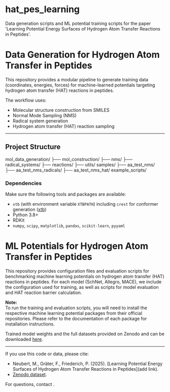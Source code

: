 # hat_pes_learning
Data generation scripts and ML potential training scripts for the paper 'Learning Potential Energy Surfaces of Hydrogen Atom Transfer Reactions in Peptides'.

# Data Generation for Hydrogen Atom Transfer in Peptides

This repository provides a modular pipeline to generate training data (coordinates, energies, forces) for machine-learned potentials targeting hydrogen atom transfer (HAT) reactions in peptides.

The workflow uses:
- Molecular structure construction from SMILES
- Normal Mode Sampling (NMS)
- Radical system generation
- Hydrogen atom transfer (HAT) reaction sampling

---

## Project Structure

mol_data_generation/
├── mol_construction/
├── nms/
├── radical_systems/
├── reactions/
├── utils/
samples/
├── aa_test_nms/
├── aa_test_nms_radicals/
├── aa_test_nms_hat/
example_scripts/

### Dependencies

Make sure the following tools and packages are available:
- `xtb` (with environment variable `XTBPATH`) including `crest` for conformer generation ([xtb](https://xtb-docs.readthedocs.io/en/latest/index.html))
- Python 3.8+
- RDKit
- `numpy`, `scipy`, `matplotlib`, `pandas`, `scikit-learn`, `pyyaml`

# ML Potentials for Hydrogen Atom Transfer in Peptides

This repository provides configuration files and evaluation scripts for benchmarking machine learning potentials on hydrogen atom transfer (HAT) reactions in peptides. For each model (SchNet, Allegro, MACE), we include the configuration used for training, as well as scripts for model evaluation and HAT reaction barrier calculation.

**Note:**  
To run the training and evaluation scripts, you will need to install the respective machine learning potential packages from their official repositories. Please refer to the documentation of each package for installation instructions.

Trained model weights and the full datasets provided on Zenodo and can be downloaded [here](https://doi.org/10.5281/zenodo.16572631).

---

If you use this code or data, please cite:

- Neubert, M., Gräter, F., Friederich, P. (2025). [Learning Potential Energy Surfaces of Hydrogen Atom Transfer Reactions in Peptides](add link).
- [Zenodo dataset](https://doi.org/10.5281/zenodo.16572631).

For questions, contact .


